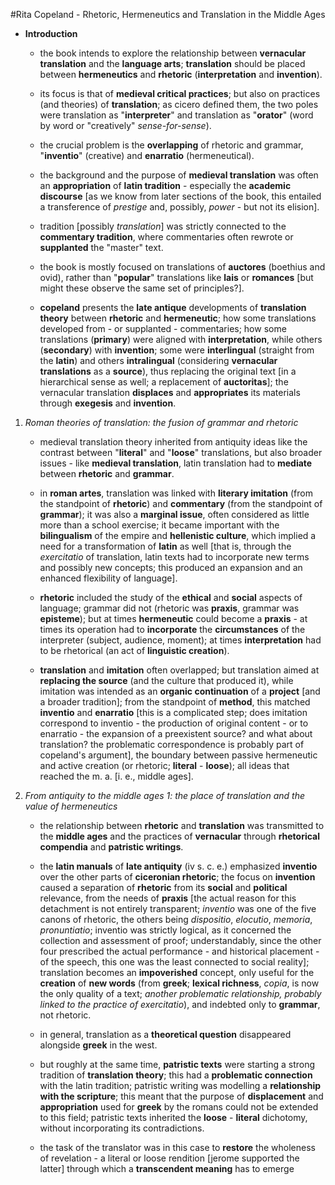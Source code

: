 #Rita Copeland - Rhetoric, Hermeneutics and Translation in the Middle Ages

- __Introduction__

	- the book intends to explore the relationship between __vernacular translation__ and the __language arts__; __translation__ should be placed between __hermeneutics__ and __rhetoric__ (__interpretation__ and __invention__).

	- its focus is that of __medieval critical practices__; but also on practices (and theories) of __translation__; as cicero defined them, the two poles were translation as "__interpreter__" and translation as "__orator__" (word by word or "creatively" _sense-for-sense_).

	- the crucial problem is the __overlapping__ of rhetoric and grammar, "__inventio__" (creative) and __enarratio__ (hermeneutical).

	- the background and the purpose of __medieval translation__ was often an __appropriation__ of __latin tradition__ - especially the __academic discourse__ [as we know from later sections of the book, this entailed a transference of _prestige_ and, possibly, _power_ - but not its elision].

	- tradition [possibly _translation_] was strictly connected to the __commentary tradition__, where commentaries often rewrote or __supplanted__ the "master" text.

	- the book is mostly focused on translations of __auctores__ (boethius and ovid), rather than "__popular__" translations like __lais__ or __romances__ [but might these observe the same set of principles?].

	- __copeland__ presents the __late antique__ developments of __translation theory__ between __rhetoric__ and __hermeneutic__; how some translations developed from - or supplanted - commentaries; how some translations (__primary__) were aligned with __interpretation__, while others (__secondary__) with __invention__; some were __interlingual__ (straight from the __latin__) and others __intralingual__ (considering __vernacular translations__ as a __source__), thus replacing the original text [in a hierarchical sense as well; a replacement of __auctoritas__]; the vernacular translation __displaces__ and __appropriates__ its materials through __exegesis__ and __invention__.

1. _Roman theories of translation: the fusion of grammar and rhetoric_

	- medieval translation theory inherited from antiquity ideas like the contrast between "__literal__" and "__loose__" translations, but also broader issues - like __medieval translation__, latin translation had to __mediate__ between __rhetoric__ and __grammar__.

	- in __roman artes__, translation was linked with __literary imitation__ (from the standpoint of __rhetoric__) and __commentary__ (from the standpoint of __grammar__); it was also a __marginal issue__, often considered as little more than a school exercise; it became important with the __bilingualism__ of the empire and __hellenistic culture__, which implied a need for a transformation of __latin__ as well [that is, through the _exercitatio_ of translation, latin texts had to incorporate new terms and possibly new concepts; this produced an expansion and an enhanced flexibility of language].

	- __rhetoric__ included the study of the __ethical__ and __social__ aspects of language; grammar did not (rhetoric was __praxis__, grammar was __episteme__); but at times __hermeneutic__ could become a __praxis__ - at times its operation had to __incorporate__ the __circumstances__ of the interpreter (subject, audience, moment); at times __interpretation__ had to be rhetorical (an act of __linguistic creation__).

	- __translation__ and __imitation__ often overlapped; but translation aimed at __replacing the source__ (and the culture that produced it), while imitation was intended as an __organic continuation__ of a __project__ [and a broader tradition]; from the standpoint of __method__, this matched __inventio__ and __enarratio__ [this is a complicated step; does imitation correspond to inventio - the production of original content - or to enarratio - the expansion of a preexistent source? and what about translation? the problematic correspondence is probably part of copeland's argument], the boundary between passive hermeneutic and active creation (or rhetoric; __literal__ - __loose__); all ideas that reached the m. a. [i. e., middle ages].

2. _From antiquity to the middle ages 1: the place of translation and the value of hermeneutics_

	- the relationship between __rhetoric__ and __translation__ was transmitted to the __middle ages__ and the practices of __vernacular__ through __rhetorical compendia__ and __patristic writings__.

	- the __latin manuals__ of __late antiquity__ (iv s. c. e.) emphasized __inventio__ over the other parts of __ciceronian rhetoric__; the focus on __invention__ caused a separation of __rhetoric__ from its __social__ and __political__ relevance, from the needs of __praxis__ [the actual reason for this detachment is not entirely transparent; _inventio_ was one of the five canons of rhetoric, the others being _dispositio_, _elocutio_, _memoria_, _pronuntiatio_; inventio was strictly logical, as it concerned the collection and assessment of proof; understandably, since the other four prescribed the actual performance - and historical placement - of the speech, this one was the least connected to social reality]; translation becomes an __impoverished__ concept, only useful for the __creation__ of __new words__ (from __greek__; __lexical richness__, _copia_, is now the only quality of a text; _another problematic relationship, probably linked to the practice of exercitatio_), and indebted only to __grammar__, not rhetoric.

	- in general, translation as a __theoretical question__ disappeared alongside __greek__ in the west.

	- but roughly at the same time, __patristic texts__ were starting a strong tradition of __translation theory__; this had a __problematic connection__ with the latin tradition; patristic writing was modelling a __relationship with the scripture__; this meant that the purpose of __displacement__ and __appropriation__ used for __greek__ by the romans could not be extended to this field; patristic texts inherited the __loose__ - __literal__ dichotomy, without incorporating its contradictions.

	- the task of the translator was in this case to __restore__ the wholeness of revelation - a literal or loose rendition [jerome supported the latter] through which a __transcendent meaning__ has to emerge
